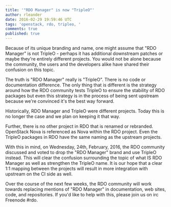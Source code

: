```yaml
---
title: '"RDO Manager" is now "TripleO"'
author: rleander
date: 2016-02-29 19:59:46 UTC
tags: 'openstack, rdo, tripleo, '
comments: true
published: true
---
```


Because of its unique branding and name, one might assume that "RDO Manager" is not TripleO - perhaps it has additional downstream patches or maybe they're entirely different projects. You would not be alone because the community, the users and the developers alike have shared their confusion on this topic.

The truth is "RDO Manager" really is "TripleO". There is no code or documentation difference.  The only thing that is different is the strategy around how the RDO community tests TripleO to ensure the stability of RDO packages but even this strategy is in the process of being sent upstream because we're convinced it's the best way forward.

Historically, RDO Manager and TripleO were different projects. Today this is no longer the case and we plan on keeping it that way.

Further, there is no other project in RDO that is renamed or rebranded. OpenStack Nova is referenced as Nova within the RDO project. Even the TripleO packages in RDO have the same naming as the upstream projects.

With this in mind, on Wednesday, 24th, February, 2016, the RDO community discussed and voted to drop the "RDO Manager" brand and use TripleO instead. This will clear the confusion surrounding the topic of what IS RDO Manager as well as strengthen the TripleO name.  It is our hope that a clear 1:1 mapping between the projects will result in more integration with upstream on the CI side as well.

Over the course of the next few weeks, the RDO community will work towards replacing mentions of "RDO Manager" in documentation, web sites, code, and repositories. If you'd like to help with this, please join us on irc Freenode #rdo.
